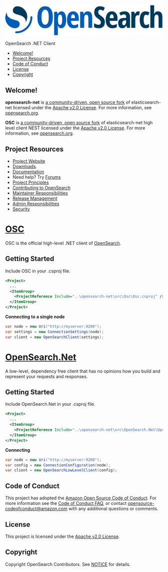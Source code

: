 ![OpenSearch logo](OpenSearch.svg)

OpenSearch .NET Client

- [Welcome!](#welcome)
- [Project Resources](#project-resources)
- [Code of Conduct](#code-of-conduct)
- [License](#license)
- [Copyright](#copyright)

## Welcome!

**opensearch-net** is [a community-driven, open source fork](https://aws.amazon.com/blogs/opensource/introducing-opensearch/) of elasticsearch-net licensed under the [Apache v2.0 License](LICENSE.txt). For more information, see [opensearch.org](https://opensearch.org/).

**OSC** is [a community-driven, open source fork](https://aws.amazon.com/blogs/opensource/introducing-opensearch/) of elasticsearch-net high level client NEST licensed under the [Apache v2.0 License](LICENSE.txt). For more information, see [opensearch.org](https://opensearch.org/).

## Project Resources

* [Project Website](https://opensearch.org/)
* [Downloads](https://opensearch.org/downloads.html).
* [Documentation](https://opensearch.org/docs/)
* Need help? Try [Forums](https://discuss.opendistrocommunity.dev/)
* [Project Principles](https://opensearch.org/#principles)
* [Contributing to OpenSearch](CONTRIBUTING.md)
* [Maintainer Responsibilities](MAINTAINERS.md)
* [Release Management](RELEASING.md)
* [Admin Responsibilities](ADMINS.md)
* [Security](SECURITY.md)

# [OSC](https://github.com/opensearch-project/opensearch-net/tree/main/src/Osc)

OSC is the official high-level .NET client of [OpenSearch](https://github.com/opensearch-project/OpenSearch).

## Getting Started
Include OSC in your .csproj file.
```xml
<Project>
  ...
  <ItemGroup>
    <ProjectReference Include="..\opensearch-net\src\Osc\Osc.csproj" />
  </ItemGroup>
</Project>
```

**Connecting to a single node**
```csharp
var node = new Uri("http://myserver:9200");
var settings = new ConnectionSettings(node);
var client = new OpenSearchClient(settings);
```

# [OpenSearch.Net](src/OpenSearch.Net)

A low-level, dependency free client that has no opinions how you build and represent your requests and responses.

## Getting Started
Include OpenSearch.Net in your .csproj file.
```xml
<Project>
  ...
  <ItemGroup>
    <ProjectReference Include="..\opensearch-net\src\OpenSearch.Net\OpenSearch.Net.csproj" />
  </ItemGroup>
</Project>
```

**Connecting**
```csharp
var node = new Uri("http://myserver:9200");
var config = new ConnectionConfiguration(node);
var client = new OpenSearchLowLevelClient(config);
```

## Code of Conduct

This project has adopted the [Amazon Open Source Code of Conduct](CODE_OF_CONDUCT.md). For more information see the [Code of Conduct FAQ](https://aws.github.io/code-of-conduct-faq), or contact [opensource-codeofconduct@amazon.com](mailto:opensource-codeofconduct@amazon.com) with any additional questions or comments.

## License

This project is licensed under the [Apache v2.0 License](LICENSE.txt).

## Copyright

Copyright OpenSearch Contributors. See [NOTICE](./NOTICE.txt) for details.
